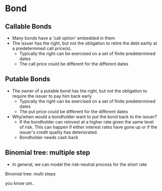 # Bond
## Callable Bonds
- Many bonds have a 'call option' embedded in them
- The issuer has the right, but not the obligation to retire the debt eartly at a predetermined call price(s).
    - Typically the right can be exercised on a set of finite predetermined dates
    - The call price could be different for the different dates

## Putable Bonds
- The owner of a putable bond has the right, but not the obligation to require the issuer to pay him back early
    - Typically the right can be exercised on a set of finite predetermined dates
    - The put price could be different for the different dates
- Why/when would a bondholder want to put the bond back to the issuer?
    - If the bondholder can reinvest at a higher rate given the same level of risk.
    This can happen if either interest rates have  gone up or if the issuer's credit quality has deteriorated.
    - Bondholder needs cash back


## Binomial tree: multiple step
- In general, we can model the risk-neutral process for the short rate 

Binomial tree: multi steps

you know um..
